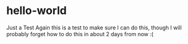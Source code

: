 # hello-world
Just a Test
Again this is a test to make sure I can do this, though I will probably forget how to do this in about 2 days from now :(
